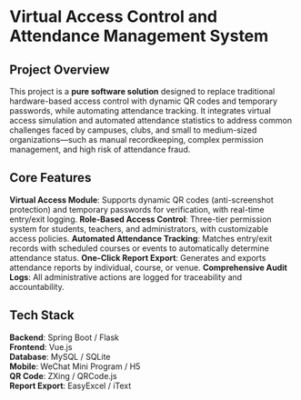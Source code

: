 # Virtual Access Control and Attendance Management System

## Project Overview
This project is a **pure software solution** designed to replace traditional hardware-based access control with dynamic QR codes and temporary passwords, while automating attendance tracking. It integrates virtual access simulation and automated attendance statistics to address common challenges faced by campuses, clubs, and small to medium-sized organizations—such as manual recordkeeping, complex permission management, and high risk of attendance fraud.
## Core Features
 **Virtual Access Module**: Supports dynamic QR codes (anti-screenshot protection) and temporary passwords for verification, with real-time entry/exit logging.
 **Role-Based Access Control**: Three-tier permission system for students, teachers, and administrators, with customizable access policies.
 **Automated Attendance Tracking**: Matches entry/exit records with scheduled courses or events to automatically determine attendance status.
 **One-Click Report Export**: Generates and exports attendance reports by individual, course, or venue.
 **Comprehensive Audit Logs**: All administrative actions are logged for traceability and accountability.
## Tech Stack
**Backend**: Spring Boot / Flask  
**Frontend**: Vue.js  
**Database**: MySQL / SQLite  
**Mobile**: WeChat Mini Program / H5  
**QR Code**: ZXing / QRCode.js  
**Report Export**: EasyExcel / iText  

